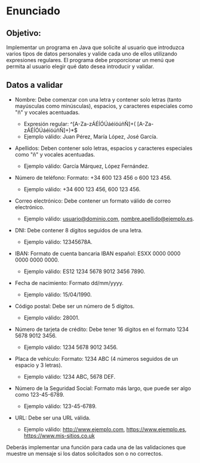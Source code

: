 # Enunciado

## Objetivo:

Implementar un programa en Java que solicite al usuario que introduzca varios tipos de datos personales y valide cada uno de ellos utilizando expresiones regulares. El programa debe proporcionar un menú que permita al usuario elegir qué dato desea introducir y validar.

## Datos a validar

- Nombre: Debe comenzar con una letra y contener solo letras (tanto mayúsculas como minúsculas), espacios, y caracteres especiales como "ñ" y vocales acentuadas.

    - Expresión regular: ^[A-Za-zÁÉÍÓÚáéíóúñÑ]+( [A-Za-zÁÉÍÓÚáéíóúñÑ]+)*$
    - Ejemplo válido: Juan Pérez, María López, José García.

- Apellidos: Deben contener solo letras, espacios y caracteres especiales como "ñ" y vocales acentuadas.

    - Ejemplo válido: García Márquez, López Fernández.

- Número de teléfono: Formato: +34 600 123 456 o 600 123 456.

    - Ejemplo válido: +34 600 123 456, 600 123 456.

- Correo electrónico: Debe contener un formato válido de correo electrónico.

    - Ejemplo válido: usuario@dominio.com, nombre.apellido@ejemplo.es.

- DNI: Debe contener 8 dígitos seguidos de una letra.

    - Ejemplo válido: 12345678A.

- IBAN: Formato de cuenta bancaria IBAN español: ESXX 0000 0000 0000 0000 0000.

    - Ejemplo válido: ES12 1234 5678 9012 3456 7890.

- Fecha de nacimiento: Formato dd/mm/yyyy.

    - Ejemplo válido: 15/04/1990.

- Código postal: Debe ser un número de 5 dígitos.

    - Ejemplo válido: 28001.

- Número de tarjeta de crédito: Debe tener 16 dígitos en el formato 1234 5678 9012 3456.

    - Ejemplo válido: 1234 5678 9012 3456.

- Placa de vehículo: Formato: 1234 ABC (4 números seguidos de un espacio y 3 letras).

    - Ejemplo válido: 1234 ABC, 5678 DEF.
- Número de la Seguridad Social: Formato más largo, que puede ser algo como 123-45-6789.

    - Ejemplo válido: 123-45-6789.

- URL: Debe ser una URL válida.

    - Ejemplo válido: http://www.ejemplo.com, https://www.ejemplo.es, https://www.mis-sitios.co.uk

Deberás implementar una función para cada una de las validaciones que muestre un mensaje si los datos solicitados son o no correctos.
